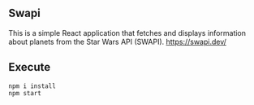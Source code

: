 ## Swapi
This is a simple React application that fetches and displays information about planets from the Star Wars API (SWAPI). https://swapi.dev/

## Execute

```
npm i install
npm start
```
